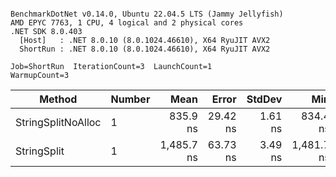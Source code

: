 ```

BenchmarkDotNet v0.14.0, Ubuntu 22.04.5 LTS (Jammy Jellyfish)
AMD EPYC 7763, 1 CPU, 4 logical and 2 physical cores
.NET SDK 8.0.403
  [Host]   : .NET 8.0.10 (8.0.1024.46610), X64 RyuJIT AVX2
  ShortRun : .NET 8.0.10 (8.0.1024.46610), X64 RyuJIT AVX2

Job=ShortRun  IterationCount=3  LaunchCount=1  
WarmupCount=3  

```
| Method             | Number | Mean       | Error    | StdDev  | Min        | Max        | Gen0   | Allocated |
|------------------- |------- |-----------:|---------:|--------:|-----------:|-----------:|-------:|----------:|
| StringSplitNoAlloc | 1      |   835.9 ns | 29.42 ns | 1.61 ns |   834.4 ns |   837.6 ns |      - |         - |
| StringSplit        | 1      | 1,485.7 ns | 63.73 ns | 3.49 ns | 1,481.7 ns | 1,488.0 ns | 0.0381 |    3208 B |
